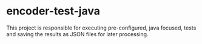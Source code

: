 # encoder-test-java
This project is responsible for executing pre-configured, java focused, tests and saving the results as JSON files for later processing.
